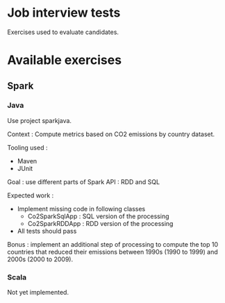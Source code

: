 # Job interview tests
Exercises used to evaluate candidates.


# Available exercises
## Spark
### Java
Use project sparkjava.

Context : Compute metrics based on CO2 emissions by country dataset.

Tooling used :
* Maven
* JUnit

Goal : use different parts of Spark API : RDD and SQL

Expected work : 
* Implement missing code in following classes
  * Co2SparkSqlApp : SQL version of the processing
  * Co2SparkRDDApp : RDD version of the processing
* All tests should pass

Bonus : implement an additional step of processing to compute the top 10 countries that reduced their emissions between 1990s (1990 to 1999) and 2000s (2000 to 2009).

### Scala
Not yet implemented.